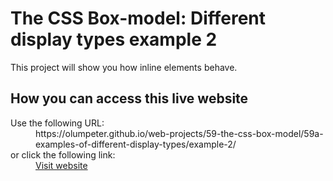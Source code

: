 # The CSS Box-model: Different display types example 2

This project will show you how inline elements behave.

## How you can access this live website

<dl>
  Use the following URL:
  <dd>
    https://olumpeter.github.io/web-projects/59-the-css-box-model/59a-examples-of-different-display-types/example-2/
  </dd>
  or click the following link:
  <dd>
    <a href="https://olumpeter.github.io/web-projects/59-the-css-box-model/59a-examples-of-different-display-types/example-2/">Visit website</a>
  </dd>
</dl>
